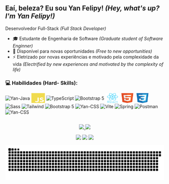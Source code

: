 ## Eaí, beleza? Eu sou Yan Felipy! _(Hey, what's up? I'm Yan Felipy!)_
Desenvolvedor Full-Stack _(Full Stack Developer)_  

- 🎓 Estudante de Engenharia de Software _(Graduate student of Software Enginner)_
- 💼 Disponível para novas oportunidades _(Free to new opportunities)_
- ⚡ Eletrizado por novas experiências e motivado pela complexidade da vida _(Electrified by new experiences and motivated by the complexity of life)_
  

 ### 💻 Habilidades (Hard- Skills): 
 
<img align="center" alt="Yan-Java" height="32" width="44" src="https://raw.githubusercontent.com/jmnote/z-icons/master/svg/java.svg"> <img align="center" alt="Yan-Js" height="32" width="44" src="https://raw.githubusercontent.com/devicons/devicon/master/icons/javascript/javascript-plain.svg"> <img align="center" alt="TypeScript" height="32" width="44" src="https://www.svgrepo.com/show/349540/typescript.svg"> <img align="center" alt="Bootstrap 5" height="32" width="44" src="https://www.svgrepo.com/show/354119/nodejs-icon.svg">  <img align="center" alt="Yan-CSS" height="32" width="44" src="https://raw.githubusercontent.com/devicons/devicon/master/icons/react/react-original-wordmark.svg"> <img align="center" alt="Yan-HTML" height="32" width="44" src="https://raw.githubusercontent.com/devicons/devicon/master/icons/html5/html5-original.svg"> <img align="center" alt="Yan-CSS" height="32" width="44" src="https://raw.githubusercontent.com/devicons/devicon/master/icons/css3/css3-original.svg"> <img align="center" alt="Sass" height="32" width="44" src="https://www.svgrepo.com/show/354310/sass.svg"> <img align="center" alt="Tailwind" height="32" width="44" src="https://www.svgrepo.com/show/374118/tailwind.svg"> <img align="center" alt="Bootstrap 5" height="32" width="44" src="https://upload.wikimedia.org/wikipedia/commons/thumb/b/b2/Bootstrap_logo.svg/2560px-Bootstrap_logo.svg.png">   <img align="center" alt="Yan-CSS" height="32" width="44" src="https://www.svgrepo.com/show/448222/figma.svg">   <img align="center" alt="Vite" height="32" width="44" src="https://github.com/vitejs/vite/blob/main/docs/images/vite.svg">  <img align="center" alt="Spring" height="32" width="44" src="https://www.svgrepo.com/show/354380/spring-icon.svg"> <img align="center" alt="Postman" height="32" width="44" src="https://www.svgrepo.com/show/354202/postman-icon.svg"> <img align="center" alt="Yan-CSS" height="32" width="44" src="https://www.svgrepo.com/show/373595/firebase.svg">




  ##
<div align="center" >
  <a href="https://github.com/YanFelipy?tab=repositories">
  <img height="160em"  src="https://github-readme-stats.vercel.app/api?username=YanFelipy&show_icons=true&theme=vision-friendly-dark&include_all_commits=true&count_private=true"/>
  <img height="160em"  src="https://github-readme-stats.vercel.app/api/top-langs/?username=YanFelipy&layout=compact&langs_count=7&theme=vision-friendly-dark"/>
  </a>
</div>

<div align="center">  
 
 <a href="https://discord.gg/theyanfelipy#2767" target="_blank"><img src="https://img.shields.io/badge/Discord-7289DA?style=for-the-badge&logo=discord&logoColor=white" target="_blank"></a> 
  <a href = "mailto:yan-felipy@hotmail.com"><img src="https://img.shields.io/badge/-Outlook-%23333?style=for-the-badge&logo=hotmail&logoColor=white" target="_blank"></a>
  <a href="https://www.linkedin.com/in/yanfelipy" target="_blank"><img src="https://img.shields.io/badge/-LinkedIn-%230077B5?style=for-the-badge&logo=linkedin&logoColor=white" target="_blank"></a> 
 </div>

 ![Snake animation](https://github.com/YanFelipy/YanFelipy/blob/output/github-contribution-grid-snake.svg)
 


